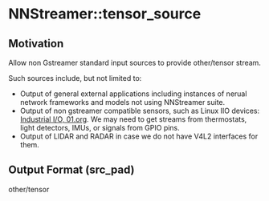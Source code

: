 # NNStreamer::tensor_source

## Motivation

Allow non Gstreamer standard input sources to provide other/tensor stream.

Such sources include, but not limited to:

- Output of general external applications including instances of nerual network frameworks and models not using NNStreamer suite.
- Output of non gstreamer compatible sensors, such as Linux IIO devices: [Industrial I/O, 01.org](https://01.org/linuxgraphics/gfx-docs/drm/driver-api/iio/index.html). We may need to get streams from thermostats, light detectors, IMUs, or signals from GPIO pins.
- Output of LIDAR and RADAR in case we do not have V4L2 interfaces for them.


## Output Format (src_pad)

other/tensor
